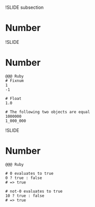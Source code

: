 !SLIDE subsection
# Number


!SLIDE
# Number

    @@@ Ruby
    # Fixnum
    1
    -1
    
    # Float
    1.0
    
    # The following two objects are equal
    1000000
    1_000_000


!SLIDE
# Number

    @@@ Ruby
    
    # 0 evaluates to true
    0 ? true : false
    # => true
    
    # not-0 evaluates to true
    10 ? true : false
    # => true
